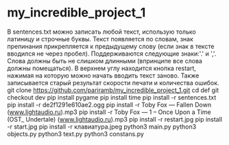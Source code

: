 # my_incredible_project_1
В sentences.txt можно записать любой текст, использую только латиницу и строчные буквы. Текст появляется по словам, знак препинания прикрепляется к предыдущему слову (если знак в тексте вводился не через пробел). Поддерживаются следующие знаки:'.' и ','. Слова должны быть не слишком длинными (впринципе все слова должны помещаться). В верхнем углу находится кнопка restart, нажимая на которую можно начать вводить текст заново. Также записывается старый результат скорости печати и количества ошибок.
git clone https://github.com/pariramb/my_incredible_project_1.git
cd def
git checkout dev
pip install pygame
pip install time
pip install -r sentences.txt
pip install -r de2f1291e610ae2.ogg
pip install -r Toby Fox — Fallen Down (www.lightaudio.ru).mp3
pip install -r Toby Fox — 1 – Once Upon a Time (OST_ Undertale) (www.lightaudio.ru).mp3
pip install -r restart.jpg
pip install -r start.jpg
pip install -r клавиатура.jpeg
python3 main.py
python3 objects.py
python3 text.py
python3 constans.py
